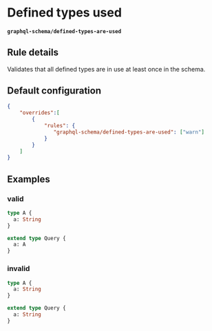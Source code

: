 # Defined types used
#### `graphql-schema/defined-types-are-used`

## Rule details

Validates that all defined types are in use at least once in the schema.

## Default configuration

```json
{
    "overrides":[
        {
            "rules": {
               "graphql-schema/defined-types-are-used": ["warn"]
            }
        }
    ]
}
```

## Examples

### valid
```graphql
type A {
  a: String
}

extend type Query {
  a: A
}
```

### invalid
```graphql
type A {
  a: String
}

extend type Query {
  a: String
}
```
